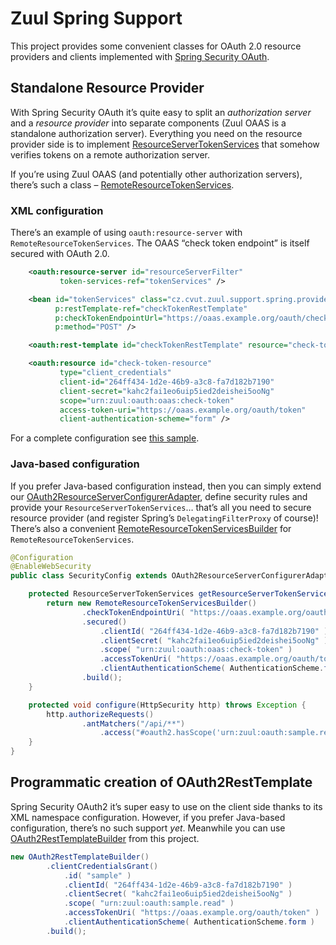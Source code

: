 Zuul Spring Support
===================

This project provides some convenient classes for OAuth 2.0 resource providers and clients implemented with [Spring Security OAuth][spring-security-oauth].


Standalone Resource Provider
----------------------------

With Spring Security OAuth it’s quite easy to split an _authorization server_ and a _resource provider_ into separate components (Zuul OAAS is a standalone authorization server). Everything you need on the resource provider side is to implement [ResourceServerTokenServices][] that somehow verifies tokens on a remote authorization server.

If you’re using Zuul OAAS (and potentially other authorization servers), there’s such a class – [RemoteResourceTokenServices][].

### XML configuration

There’s an example of using `oauth:resource-server` with `RemoteResourceTokenServices`. The OAAS “check token endpoint” is itself secured with OAuth 2.0.

```xml
    <oauth:resource-server id="resourceServerFilter"
           token-services-ref="tokenServices" />

    <bean id="tokenServices" class="cz.cvut.zuul.support.spring.provider.RemoteResourceTokenServices"
          p:restTemplate-ref="checkTokenRestTemplate"
          p:checkTokenEndpointUrl="https://oaas.example.org/oauth/check-token"
          p:method="POST" />

    <oauth:rest-template id="checkTokenRestTemplate" resource="check-token-resource" />

    <oauth:resource id="check-token-resource"
           type="client_credentials"
           client-id="264ff434-1d2e-46b9-a3c8-fa7d182b7190"
           client-secret="kahc2fai1eo6uip5ied2deishei5ooNg"
           scope="urn:zuul:oauth:oaas:check-token"
           access-token-uri="https://oaas.example.org/oauth/token"
           client-authentication-scheme="form" />
```

For a complete configuration see [this sample][provider-security.xml].

### Java-based configuration

If you prefer Java-based configuration instead, then you can simply extend our [OAuth2ResourceServerConfigurerAdapter][], define security rules and provide your `ResourceServerTokenServices`… that’s all you need to secure resource provider (and register Spring’s `DelegatingFilterProxy` of course)! There’s also a convenient [RemoteResourceTokenServicesBuilder][] for `RemoteResourceTokenServices`.

```java
@Configuration
@EnableWebSecurity
public class SecurityConfig extends OAuth2ResourceServerConfigurerAdapter {

    protected ResourceServerTokenServices getResourceServerTokenServices() {
        return new RemoteResourceTokenServicesBuilder()
                .checkTokenEndpointUri( "https://oaas.example.org/oauth/check-token" )
                .secured()
                    .clientId( "264ff434-1d2e-46b9-a3c8-fa7d182b7190" )
                    .clientSecret( "kahc2fai1eo6uip5ied2deishei5ooNg" )
                    .scope( "urn:zuul:oauth:oaas:check-token" )
                    .accessTokenUri( "https://oaas.example.org/oauth/token" )
                    .clientAuthenticationScheme( AuthenticationScheme.form )
                .build();
    }

    protected void configure(HttpSecurity http) throws Exception {
        http.authorizeRequests()
                .antMatchers("/api/**")
                    .access("#oauth2.hasScope('urn:zuul:oauth:sample.read')");
    }
}
```


Programmatic creation of OAuth2RestTemplate
-------------------------------------------

Spring Security OAuth2 it’s super easy to use on the client side thanks to its XML namespace configuration. However, if you prefer Java-based configuration, there’s no such support _yet_. Meanwhile you can use [OAuth2RestTemplateBuilder][] from this project.

```java
new OAuth2RestTemplateBuilder()
        .clientCredentialsGrant()
            .id( "sample" )
            .clientId( "264ff434-1d2e-46b9-a3c8-fa7d182b7190" )
            .clientSecret( "kahc2fai1eo6uip5ied2deishei5ooNg" )
            .scope( "urn:zuul:oauth:sample.read" )
            .accessTokenUri( "https://oaas.example.org/oauth/token" )
            .clientAuthenticationScheme( AuthenticationScheme.form )
        .build();
```


[spring-security-oauth]: http://projects.spring.io/spring-security-oauth
[ResourceServerTokenServices]: http://docs.spring.io/spring-security/oauth/apidocs/org/springframework/security/oauth2/provider/token/ResourceServerTokenServices.html
[RemoteResourceTokenServices]: /cvut/zuul-spring-support/blob/master/src/main/java/cz/cvut/zuul/support/spring/provider/RemoteResourceTokenServices.java
[provider-security.xml]: /cvut/zuul-samples/blob/master/spring-provider/src/main/webapp/WEB-INF/spring/security.xml
[OAuth2ResourceServerConfigurerAdapter]: /cvut/zuul-spring-support/blob/master/src/main/java/cz/cvut/zuul/support/spring/provider/OAuth2ResourceServerConfigurerAdapter.java
[RemoteResourceTokenServicesBuilder]: /cvut/zuul-spring-support/blob/master/src/main/java/cz/cvut/zuul/support/spring/provider/RemoteResourceTokenServicesBuilder.java
[OAuth2RestTemplateBuilder]: /cvut/zuul-spring-support/blob/master/src/main/java/cz/cvut/zuul/support/spring/client/OAuth2RestTemplateBuilder.java
